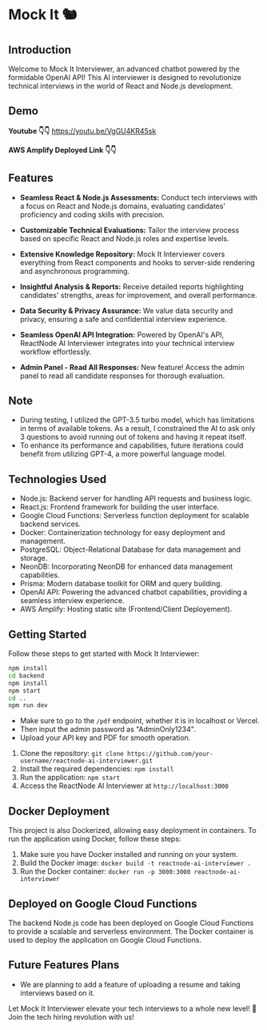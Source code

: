 # Mock It 🐿️

## Introduction

Welcome to Mock It Interviewer, an advanced chatbot powered by the formidable OpenAI API! This AI interviewer is designed to revolutionize technical interviews in the world of React and Node.js development.

## Demo

**Youtube 👇👇**
https://youtu.be/VgGU4KR45sk

**AWS Amplify Deployed Link 👇👇**

## Features

- **Seamless React & Node.js Assessments:** Conduct tech interviews with a focus on React and Node.js domains, evaluating candidates' proficiency and coding skills with precision.

- **Customizable Technical Evaluations:** Tailor the interview process based on specific React and Node.js roles and expertise levels.

- **Extensive Knowledge Repository:** Mock It Interviewer covers everything from React components and hooks to server-side rendering and asynchronous programming.

- **Insightful Analysis & Reports:** Receive detailed reports highlighting candidates' strengths, areas for improvement, and overall performance.

- **Data Security & Privacy Assurance:** We value data security and privacy, ensuring a safe and confidential interview experience.

- **Seamless OpenAI API Integration:** Powered by OpenAI's API, ReactNode AI Interviewer integrates into your technical interview workflow effortlessly.

- **Admin Panel - Read All Responses:** New feature! Access the admin panel to read all candidate responses for thorough evaluation.

## Note

- During testing, I utilized the GPT-3.5 turbo model, which has limitations in terms of available tokens. As a result, I constrained the AI to ask only 3 questions to avoid running out of tokens and having it repeat itself.
- To enhance its performance and capabilities, future iterations could benefit from utilizing GPT-4, a more powerful language model.

## Technologies Used

- Node.js: Backend server for handling API requests and business logic.
- React.js: Frontend framework for building the user interface.
- Google Cloud Functions: Serverless function deployment for scalable backend services.
- Docker: Containerization technology for easy deployment and management.
- PostgreSQL: Object-Relational Database for data management and storage.
- NeonDB: Incorporating NeonDB for enhanced data management capabilities.
- Prisma: Modern database toolkit for ORM and query building.
- OpenAI API: Powering the advanced chatbot capabilities, providing a seamless interview experience.
- AWS Amplify: Hosting static site (Frontend/Client Deployement).

## Getting Started

Follow these steps to get started with Mock It Interviewer:

```bash
npm install
cd backend
npm install
npm start
cd ..
npm run dev
```

- Make sure to go to the `/pdf` endpoint, whether it is in localhost or Vercel.
- Then input the admin password as "AdminOnly1234".
- Upload your API key and PDF for smooth operation.

1. Clone the repository: `git clone https://github.com/your-username/reactnode-ai-interviewer.git`
2. Install the required dependencies: `npm install`
3. Run the application: `npm start`
4. Access the ReactNode AI Interviewer at `http://localhost:3000`

## Docker Deployment

This project is also Dockerized, allowing easy deployment in containers. To run the application using Docker, follow these steps:

1. Make sure you have Docker installed and running on your system.
2. Build the Docker image: `docker build -t reactnode-ai-interviewer .`
3. Run the Docker container: `docker run -p 3000:3000 reactnode-ai-interviewer`

## Deployed on Google Cloud Functions

The backend Node.js code has been deployed on Google Cloud Functions to provide a scalable and serverless environment. The Docker container is used to deploy the application on Google Cloud Functions.

## Future Features Plans

- We are planning to add a feature of uploading a resume and taking interviews based on it.

Let Mock It Interviewer elevate your tech interviews to a whole new level! 🚀 Join the tech hiring revolution with us!
